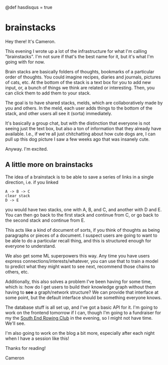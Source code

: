 @def hasdisqus = true

# brainstacks

Hey there! It's Cameron.

This evening I wrote up a lot of the infrastructure for what I'm calling "brainstacks". I'm not sure if that's the best name for it, but it's what I'm going with for now.

Brain stacks are basically folders of thoughts, bookmarks of a particular order of thoughts. You could
imagine recipes, diaries and journals, pictures of cats, etc. At the bottom of the stack is a text box
for you to add new input, or, a bunch of things we think are related or interesting. Then, you can click them to 
add them to your stack.

The goal is to have shared stacks, melds, which are collaboratively made by you and others. In the meld,
each user adds things to the bottom of the stack, and other users all see it (sorta) immediately. 

It's basically a group chat, but with the distinction that everyone is not seeing just the text box, but also 
a ton of information that they already have available. I.e., if we're all just chitchatting about how cute
dogs are, I can pull up this dog picture I saw a few weeks ago that was insanely cute.

Anyway. I'm excited.

## A little more on brainstacks

The idea of a brainstack is to be able to save a series of links in a single direction, i.e. if you linked

```
A -> B -> C
clear stack
D -> E
```

you would have two stacks, one with A, B, and C, and another with D and E. You can then go back to the first stack and continue from C, or go back to the second stack and continue from E.

This acts like a kind of document of sorts,
if you think of thoughts as being paragraphs or pieces of a document.
I suspect users are going to want to be able to do a particular recall
thing, and this is structured enough for everyone to understand.

We also get some ML superpowers this way. Any time you have users express connections/interests/whatever, you can use that to train a model to predict what they might want to see next, recommend those chains to others, etc.

Additionally, this also solves a problem I've been having for some time, which is: how do I get users to build their knowledge graph without them having to **see** a graph/network structure? We can provide that interface at some point, but the default interface should be something everyone knows. 

The database stuff is all set up, and I've got a basic API for it. I'm going to work on the frontend tomorrow if I can, though I'm going
to a fundraiser for my the [South End Rowing Club](https://serc.com) in the evening, so I might not have time. We'll see.

I'm also going to work on the blog a bit more, especially after each night when I have a session like this!

Thanks for reading!

Cameron
